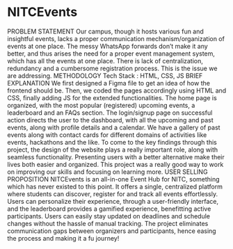 # NITCEvents
PROBLEM STATEMENT
Our campus, though it hosts various fun and insightful events, lacks a proper communication mechanism/organization of events at one place. The messy WhatsApp forwards don’t make it any better, and thus arises the need for a proper event management system, which has all the events at one place. There is lack of centralization, redundancy and a cumbersome registration process. This is the issue we are addressing.
METHODOLOGY
Tech Stack : HTML, CSS, JS
BRIEF EXPLANATION
We first designed a Figma file to get an idea of how the frontend should be. Then, we coded the pages accordingly using HTML and CSS, finally adding JS for the extended functionalities. The home page is organized, with the most popular (registered) upcoming events, a leaderboard and an FAQs section. The login/signup page on successful action directs the user to the dashboard, with all the upcoming and past events, along with profile details and a calendar. We have a gallery of past events along with contact cards for different domains of activities like events, hackathons and the like.
To come to the key findings through this project, the design of the website plays a really important role, along with seamless functionality. Presenting users with a better alternative make their lives both easier and organized. This project was a really good way to work on improving our skills and focusing on learning more.
USER SELLING PROPOSITION
NITCEvents is an all-in-one Event Hub for NITC, something which has never existed to this point. It offers a single, centralized platform where students can discover, register for and track all events effortlessly. Users can personalize their experience, through a user-friendly interface, and the leaderboard provides a gamified experience, benefitting active participants. Users can easily stay updated on deadlines and schedule changes without the hassle of manual tracking. The project eliminates communication gaps between organizers and participants, hence easing the process and making it a fu journey!
